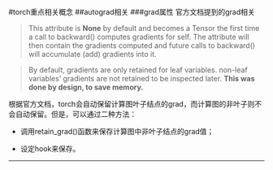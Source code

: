 #torch重点相关概念
##autograd相关
###grad属性 
官方文档提到的grad相关
>This attribute is **None** by default and becomes a Tensor the first time a call to backward() computes gradients for self. The attribute will then contain the gradients computed and future calls to backward() will accumulate (add) gradients into it.

>By default, gradients are only retained for leaf variables. non-leaf variables’ gradients are not retained to be inspected later. **This was
done by design, to save memory.**

根据官方文档，torch会自动保留计算图叶子结点的grad，而计算图的非叶子则不会自动保留。但是，可以通过二种方法：

+ 调用retain_grad()函数来保存计算图中非叶子结点的grad值；

+ 设定hook来保存。

****




